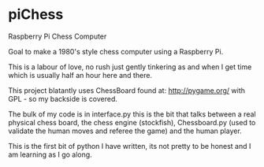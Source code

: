 # piChess
Raspberry Pi Chess Computer

Goal to make a 1980's style chess computer using a Raspberry Pi.    

This is a labour of love, no rush just gently tinkering as and when I get time which is usually half an hour here and there.

This project blatantly uses ChessBoard found at: http://pygame.org/   with GPL - so my backside is covered.

The bulk of my code is in interface.py this is the bit that talks between a real physical chess board, the chess engine (stockfish), Chessboard.py (used to validate the human moves and referee the game) and the human player.

This is the first bit of python I have written, its not pretty to be honest and I am learning as I go along.


